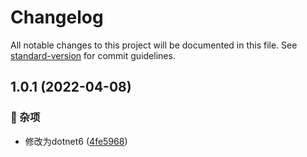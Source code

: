 # Changelog

All notable changes to this project will be documented in this file. See [standard-version](https://github.com/conventional-changelog/standard-version) for commit guidelines.

## 1.0.1 (2022-04-08)


### 🎫 杂项

* 修改为dotnet6 ([4fe5968](https://github.com/ydfk/dotnet5-starter/commit/4fe5968))
